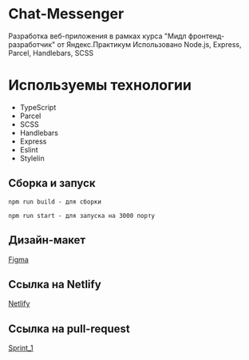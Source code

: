 # Chat-Messenger

Разработка веб-приложения в рамках курса "Мидл фронтенд-разработчик" от Яндекс.Практикум Использовано Node.js, Express, Parcel, Handlebars, SCSS

# Используемы технологии

- TypeScript
- Parcel
- SCSS
- Handlebars
- Express
- Eslint
- Stylelin

## Сборка и запуск

```
npm run build - для сборки
```

```
npm run start - для запуска на 3000 порту
```

## Дизайн-макет

[Figma](https://www.figma.com/file/jF5fFFzgGOxQeB4CmKWTiE/Chat_external_link?node-id=0%3A1)

## Ссылка на Netlify

[Netlify](https://superlative-chebakia-07b2b0.netlify.app/)

## Ссылка на pull-request

[Sprint_1](https://github.com/StepanovaValeriya/middle.messenger.praktikum.yandex/pull/1)

